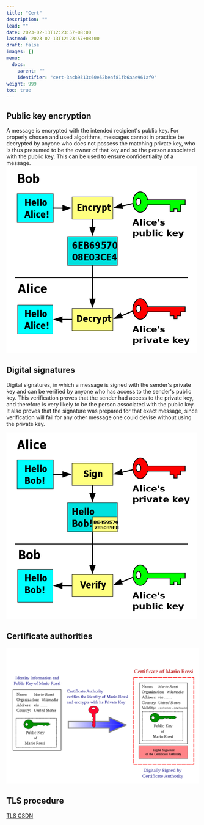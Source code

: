 ```yaml
---
title: "Cert"
description: ""
lead: ""
date: 2023-02-13T12:23:57+08:00
lastmod: 2023-02-13T12:23:57+08:00
draft: false
images: []
menu:
  docs:
    parent: ""
    identifier: "cert-3acb9313c60e52beaf81fb6aae961af9"
weight: 999
toc: true
---
```

## Public key encryption
A message is encrypted with the intended recipient's public key.
For properly chosen and used algorithms, messages cannot in practice be decrypted by anyone who does not possess the matching private key,
who is thus presumed to be the owner of that key and so the person associated with the public key.
This can be used to ensure confidentiality of a message.
![img.png](images/bob_and_alice.png)

## Digital signatures

Digital signatures, in which a message is signed with the sender's private key and can be verified by anyone who
has access to the sender's public key. This verification proves that the sender had access to the private key,
and therefore is very likely to be the person associated with the public key. It also proves that the signature
was prepared for that exact message, since verification will fail for any other message one could devise without using the private key.

![img.png](images/digital_sig.png)

## Certificate authorities
![img.png](images/ca.png)

## TLS procedure
[TLS CSDN](https://blog.csdn.net/ustccw/article/details/76691248)
